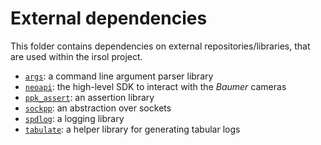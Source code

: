 # External dependencies

This folder contains dependencies on external repositories/libraries, that are used within the irsol project.

* [`args`](./args/): a command line argument parser library
* [`neoapi`](./neoapi/): the high-level SDK to interact with the _Baumer_ cameras
* [`ppk_assert`](./ppk_assert/): an assertion library
* [`sockpp`](./sockpp/): an abstraction over sockets
* [`spdlog`](./spdlog/): a logging library
* [`tabulate`](./tabulate/): a helper library for generating tabular logs